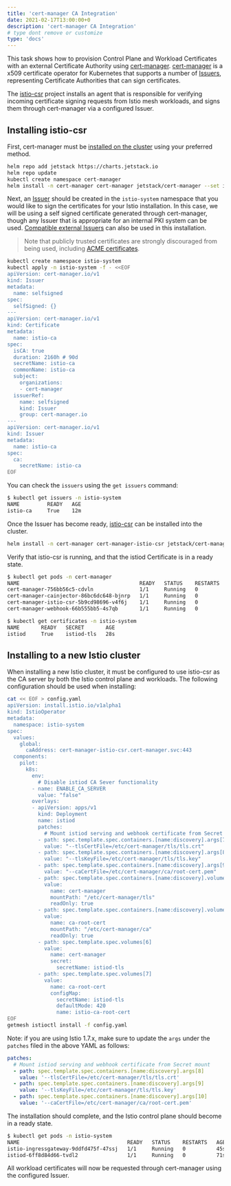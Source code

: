 ```yaml
---
title: 'cert-manager CA Integration'
date: 2021-02-17T13:00:00+0
description: 'cert-manager CA Integration'
# type dont remove or customize
type: 'docs'
---
```


This task shows how to provision Control Plane and Workload Certificates with an
external Certificate Authority using [cert-manager](https://cert-manager.io).
[cert-manager](https://cert-manager.io) is a x509 certificate operator for
Kubernetes that supports a number of
[Issuers](https://cert-manager.io/docs/configuration/), representing Certificate
Authorities that can sign certificates.

The [istio-csr](https://github.com/cert-manager/istio-csr) project installs an
agent that is responsible for verifying incoming certificate signing requests
from Istio mesh workloads, and signs them through cert-manager via a configured
Issuer.

## Installing istio-csr

First, cert-manager must be [installed on the
cluster](https://cert-manager.io/docs/installation/kubernetes/) using your
preferred method.

```sh
helm repo add jetstack https://charts.jetstack.io
helm repo update
kubectl create namespace cert-manager
helm install -n cert-manager cert-manager jetstack/cert-manager --set installCRDs=true
```

Next, an [Issuer](https://cert-manager.io/docs/configuration/) should be created
in the `istio-system` namespace that you would like to sign the certificates for
your Istio installation. In this case, we will be using a self signed
certificate generated through cert-manager, though any Issuer that is
appropriate for an internal PKI system can be used. [Compatible external
Issuers](https://cert-manager.io/docs/configuration/external/) can also be used
in this installation.

> Note that publicly trusted certificates are strongly discouraged from being
> used, including [ACME
> certificates](https://cert-manager.io/docs/configuration/acme/).

```sh
kubectl create namespace istio-system
kubectl apply -n istio-system -f - <<EOF
apiVersion: cert-manager.io/v1
kind: Issuer
metadata:
  name: selfsigned
spec:
  selfSigned: {}
---
apiVersion: cert-manager.io/v1
kind: Certificate
metadata:
  name: istio-ca
spec:
  isCA: true
  duration: 2160h # 90d
  secretName: istio-ca
  commonName: istio-ca
  subject:
    organizations:
    - cert-manager
  issuerRef:
    name: selfsigned
    kind: Issuer
    group: cert-manager.io
---
apiVersion: cert-manager.io/v1
kind: Issuer
metadata:
  name: istio-ca
spec:
  ca:
    secretName: istio-ca
EOF
```

You can check the `issuers` using the `get issuers` command:

```sh
$ kubectl get issuers -n istio-system
NAME         READY   AGE
istio-ca     True    12m
```

Once the Issuer has become ready,
[istio-csr](https://github.com/cert-manager/istio-csr) can be installed into the
cluster.

```sh
helm install -n cert-manager cert-manager-istio-csr jetstack/cert-manager-istio-csr
```

Verify that istio-csr is running, and that the istiod Certificate is in a ready
state.

```sh
$ kubectl get pods -n cert-manager
NAME                                       READY   STATUS    RESTARTS   AGE
cert-manager-756bb56c5-cdvln               1/1     Running   0          111s
cert-manager-cainjector-86bc6dc648-bjnrp   1/1     Running   0          111s
cert-manager-istio-csr-5b9cd98696-v4f6j    1/1     Running   0          12s
cert-manager-webhook-66b555bb5-4s7qb       1/1     Running   0          111s

$ kubectl get certificates -n istio-system
NAME       READY   SECRET       AGE
istiod     True    istiod-tls   28s
```

## Installing to a new Istio cluster

When installing a new Istio cluster, it must be configured to use istio-csr as
the CA server by both the Istio control plane and workloads. The following
configuration should be used when installing:

```sh
cat << EOF > config.yaml
apiVersion: install.istio.io/v1alpha1
kind: IstioOperator
metadata:
  namespace: istio-system
spec:
  values:
    global:
      caAddress: cert-manager-istio-csr.cert-manager.svc:443
  components:
    pilot:
      k8s:
        env:
          # Disable istiod CA Sever functionality
        - name: ENABLE_CA_SERVER
          value: "false"
        overlays:
        - apiVersion: apps/v1
          kind: Deployment
          name: istiod
          patches:
            # Mount istiod serving and webhook certificate from Secret mount
          - path: spec.template.spec.containers.[name:discovery].args[7]
            value: "--tlsCertFile=/etc/cert-manager/tls/tls.crt"
          - path: spec.template.spec.containers.[name:discovery].args[8]
            value: "--tlsKeyFile=/etc/cert-manager/tls/tls.key"
          - path: spec.template.spec.containers.[name:discovery].args[9]
            value: "--caCertFile=/etc/cert-manager/ca/root-cert.pem"
          - path: spec.template.spec.containers.[name:discovery].volumeMounts[6]
            value:
              name: cert-manager
              mountPath: "/etc/cert-manager/tls"
              readOnly: true
          - path: spec.template.spec.containers.[name:discovery].volumeMounts[7]
            value:
              name: ca-root-cert
              mountPath: "/etc/cert-manager/ca"
              readOnly: true
          - path: spec.template.spec.volumes[6]
            value:
              name: cert-manager
              secret:
                secretName: istiod-tls
          - path: spec.template.spec.volumes[7]
            value:
              name: ca-root-cert
              configMap:
                secretName: istiod-tls
                defaultMode: 420
                name: istio-ca-root-cert
EOF
getmesh istioctl install -f config.yaml
```

Note: if you are using Istio 1.7.x, make sure to update the `args` under the `patches` filed in the above YAML as follows:

```yaml
patches:
  # Mount istiod serving and webhook certificate from Secret mount
  - path: spec.template.spec.containers.[name:discovery].args[8]
    value: '--tlsCertFile=/etc/cert-manager/tls/tls.crt'
  - path: spec.template.spec.containers.[name:discovery].args[9]
    value: '--tlsKeyFile=/etc/cert-manager/tls/tls.key'
  - path: spec.template.spec.containers.[name:discovery].args[10]
    value: '--caCertFile=/etc/cert-manager/ca/root-cert.pem'
```

The installation should complete, and the Istio control plane should become in a
ready state.

```sh
$ kubectl get pods -n istio-system
NAME                                   READY   STATUS    RESTARTS   AGE
istio-ingressgateway-9ddfd475f-47ssj   1/1     Running   0          45s
istiod-6ff8d84d66-tvdl2                1/1     Running   0          71s
```

All workload certificates will now be requested through cert-manager using the
configured Issuer.
